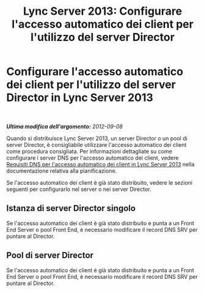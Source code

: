 ﻿---
title: "Lync Server 2013: Configurare l'accesso automatico dei client per l'utilizzo del server Director"
TOCTitle: Configurare l'accesso automatico dei client per l'utilizzo del server Director
ms:assetid: 85369ffc-53ae-43be-8a23-84a094faecff
ms:mtpsurl: https://technet.microsoft.com/it-it/library/Gg398678(v=OCS.15)
ms:contentKeyID: 49301199
ms.date: 08/24/2015
mtps_version: v=OCS.15
ms.translationtype: HT
---

# Configurare l'accesso automatico dei client per l'utilizzo del server Director in Lync Server 2013

 

_**Ultima modifica dell'argomento:** 2012-09-08_

Quando si distribuisce Lync Server 2013, un server Director o un pool di server Director, è consigliabile utilizzare l'accesso automatico dei client come procedura consigliata. Per informazioni dettagliate su come configurare i server DNS per l'accesso automatico dei client, vedere [Requisiti DNS per l'accesso automatico dei client in Lync Server 2013](lync-server-2013-dns-requirements-for-automatic-client-sign-in.md) nella documentazione relativa alla pianificazione.

Se l'accesso automatico dei client è già stato distribuito, vedere le sezioni seguenti per configurarlo nel server o nei server Director.

## Istanza di server Director singolo

Se l'accesso automatico dei client è già stato distribuito e punta a un Front End Server o pool Front End, è necessario modificare il record DNS SRV per puntare al Director.

## Pool di server Director

Se l'accesso automatico dei client è già stato distribuito e punta a un Front End Server o pool Front End, è necessario modificare il record DNS SRV per puntare al Director.

